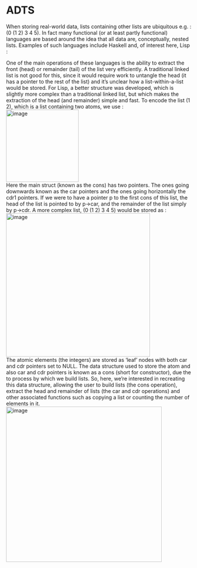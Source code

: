 # ADTS
When storing real-world data, lists containing other lists are ubiquitous e.g. : (0 (1 2) 3 4 5). In fact many functional (or at least partly functional) languages are based around the idea that all data are, conceptually, nested lists. Examples of such languages include Haskell and, of interest here, Lisp :

One of the main operations of these languages is the ability to extract the front (head) or remainder (tail) of the list very efficiently. A traditional linked list is not good for this, since it would require work to untangle the head (it has a pointer to the rest of the list) and it’s unclear how a list-within-a-list would be stored.
For Lisp, a better structure was developed, which is slightly more complex than a traditional linked list, but which makes the extraction of the head (and remainder) simple and fast. To encode the list (1 2), which is a list containing two atoms, we use :
<img width="197" alt="image" src="https://github.com/Leon-Chen1999/ADTS/assets/122807406/d529387c-0243-4614-a596-8784b9b6a2ef">  
Here the main struct (known as the cons) has two pointers. The ones going downwards known as the car pointers and the ones going horizontally the cdr1 pointers. If we were to have a pointer p to the first cons of this list, the head of the list is pointed to by p->car, and the remainder of the list simply by p->cdr.
A more complex list, (0 (1 2) 3 4 5) would be stored as :  
<img width="391" alt="image" src="https://github.com/Leon-Chen1999/ADTS/assets/122807406/071120b9-2713-41ee-8c80-ec64894fe347">  
The atomic elements (the integers) are stored as ‘leaf’ nodes with both car and cdr pointers set to NULL. The data structure used to store the atom and also car and cdr pointers is known as a cons (short for constructor), due the to process by which we build lists.
So, here, we’re interested in recreating this data structure, allowing the user to build lists (the cons operation), extract the head and remainder of lists (the car and cdr operations) and other associated functions such as copying a list or counting the number of elements in it.  
<img width="423" alt="image" src="https://github.com/Leon-Chen1999/ADTS/assets/122807406/e16fad15-4d50-4b3b-9b35-3920921b2fb9">  
